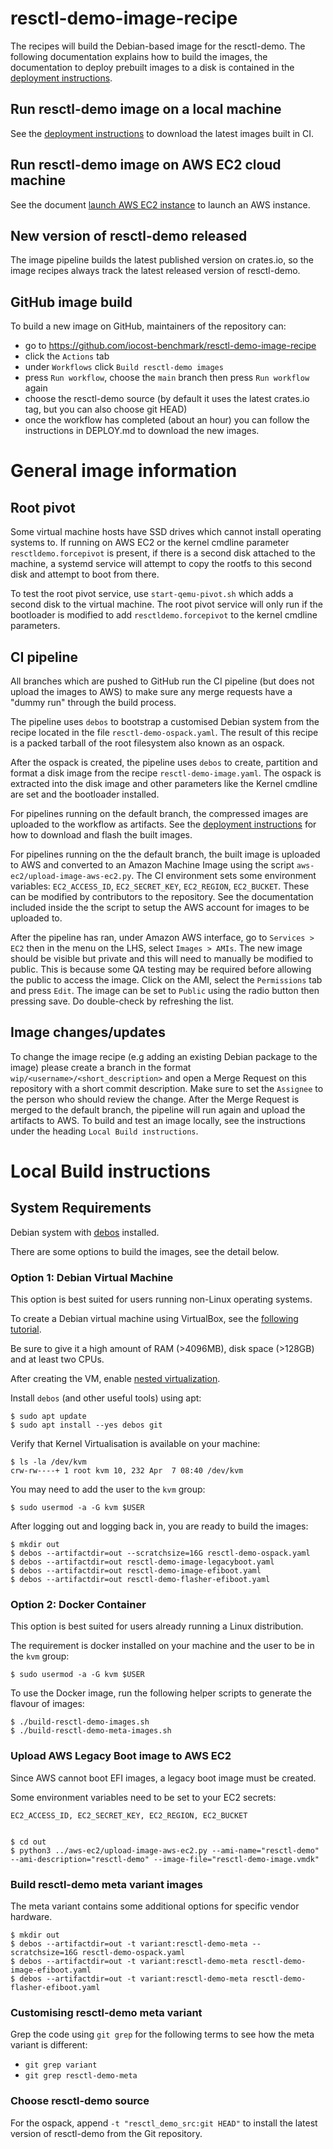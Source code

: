 # resctl-demo-image-recipe
The recipes will build the Debian-based image for the resctl-demo. The following
documentation explains how to build the images, the documentation to deploy
prebuilt images to a disk is contained in the [deployment instructions](DEPLOY.md).


## Run resctl-demo image on a local machine
See the [deployment instructions](DEPLOY.md) to download the latest images built in CI.


## Run resctl-demo image on AWS EC2 cloud machine
See the document [launch AWS EC2 instance](docs/aws-ec2-create-instance/README.md)
to launch an AWS instance.


## New version of resctl-demo released
The image pipeline builds the latest published version on crates.io, so the image
recipes always track the latest released version of resctl-demo.


## GitHub image build
To build a new image on GitHub, maintainers of the repository can:
- go to https://github.com/iocost-benchmark/resctl-demo-image-recipe
- click the `Actions` tab
- under `Workflows` click `Build resctl-demo images`
- press `Run workflow`, choose the `main` branch then press `Run workflow` again
- choose the resctl-demo source (by default it uses the latest crates.io tag, but you can also choose git HEAD)
- once the workflow has completed (about an hour) you can follow the instructions in DEPLOY.md to download the new images.


# General image information

## Root pivot
Some virtual machine hosts have SSD drives which cannot install operating systems to.
If running on AWS EC2 or the kernel cmdline parameter `resctldemo.forcepivot` is present, if there is a second
disk attached to the machine, a systemd service will attempt to copy the rootfs to this
second disk and attempt to boot from there.

To test the root pivot service, use `start-qemu-pivot.sh` which adds a second disk to the virtual machine.
The root pivot service will only run if the bootloader is modified to add `resctldemo.forcepivot` to the kernel cmdline parameters.


## CI pipeline

All branches which are pushed to GitHub run the CI pipeline (but does not upload
the images to AWS) to make sure any merge requests have a "dummy run" through the
build process.

The pipeline uses `debos` to bootstrap a customised Debian system from the
recipe located in the file `resctl-demo-ospack.yaml`. The result of this recipe
is a packed tarball of the root filesystem also known as an ospack.

After the ospack is created, the pipeline uses `debos` to create, partition and
format a disk image from the recipe `resctl-demo-image.yaml`. The ospack is
extracted into the disk image and other parameters like the Kernel cmdline are
set and the bootloader installed.

For pipelines running on the default branch, the compressed images are uploaded
to the workflow as artifacts. See the [deployment instructions](DEPLOY.md) for how
to download and flash the built images.

For pipelines running on the the default branch, the built image is uploaded
to AWS and converted to an Amazon Machine Image using the script `aws-ec2/upload-image-aws-ec2.py`.
The CI environment sets some environment variables: `EC2_ACCESS_ID`, `EC2_SECRET_KEY`,
`EC2_REGION`, `EC2_BUCKET`. These can be modified by contributors to the repository.
See the documentation included inside the the script to setup the AWS account for
images to be uploaded to.

After the pipeline has ran, under Amazon AWS interface, go to `Services > EC2` then
in the menu on the LHS, select `Images > AMIs`. The new image should be visible but
private and this will need to manually be modified to public. This is because
some QA testing may be required before allowing the public to access the image.
Click on the AMI, select the `Permissions` tab and press `Edit`. The image can be
set to `Public` using the radio button then pressing save. Do double-check by
refreshing the list.


## Image changes/updates

To change the image recipe (e.g adding an existing Debian package to the image)
please create a branch in the format `wip/<username>/<short_description>` and open
a Merge Request on this repository with a short commit description. Make sure to
set the `Assignee` to the person who should review the change. After the Merge
Request is merged to the default branch, the pipeline will run again and upload
the artifacts to AWS. To build and test an image locally, see the instructions
under the heading `Local Build instructions`.


# Local Build instructions

## System Requirements

Debian system with [debos](https://github.com/go-debos/debos) installed.

There are some options to build the images, see the detail below.

### Option 1: Debian Virtual Machine

This option is best suited for users running non-Linux operating systems.

To create a Debian virtual machine using VirtualBox, see the [following tutorial](https://getlabsdone.com/how-to-install-debian-11-on-virtualbox-step-by-step-guide/).

Be sure to give it a high amount of RAM (>4096MB), disk space (>128GB) and at
least two CPUs.

After creating the VM, enable [nested virtualization](https://ostechnix.com/how-to-enable-nested-virtualization-in-virtualbox/).

Install `debos` (and other useful tools) using apt:

    $ sudo apt update
    $ sudo apt install --yes debos git


Verify that Kernel Virtualisation is available on your machine:

    $ ls -la /dev/kvm
    crw-rw----+ 1 root kvm 10, 232 Apr  7 08:40 /dev/kvm


You may need to add the user to the `kvm` group:

    $ sudo usermod -a -G kvm $USER


After logging out and logging back in, you are ready to build the images:

    $ mkdir out
    $ debos --artifactdir=out --scratchsize=16G resctl-demo-ospack.yaml
    $ debos --artifactdir=out resctl-demo-image-legacyboot.yaml
    $ debos --artifactdir=out resctl-demo-image-efiboot.yaml
    $ debos --artifactdir=out resctl-demo-flasher-efiboot.yaml


### Option 2: Docker Container

This option is best suited for users already running a Linux distribution.

The requirement is docker installed on your machine and the user to be in the
`kvm` group:

```
$ sudo usermod -a -G kvm $USER
```

To use the Docker image, run the following helper scripts to generate the flavour
of images:

```
$ ./build-resctl-demo-images.sh
$ ./build-resctl-demo-meta-images.sh
```

### Upload AWS Legacy Boot image to AWS EC2

Since AWS cannot boot EFI images, a legacy boot image must be created.

Some environment variables need to be set to your EC2 secrets:

    EC2_ACCESS_ID, EC2_SECRET_KEY, EC2_REGION, EC2_BUCKET


    $ cd out
    $ python3 ../aws-ec2/upload-image-aws-ec2.py --ami-name="resctl-demo" --ami-description="resctl-demo" --image-file="resctl-demo-image.vmdk"


### Build resctl-demo meta variant images

The meta variant contains some additional options for specific vendor hardware.

    $ mkdir out
    $ debos --artifactdir=out -t variant:resctl-demo-meta --scratchsize=16G resctl-demo-ospack.yaml
    $ debos --artifactdir=out -t variant:resctl-demo-meta resctl-demo-image-efiboot.yaml
    $ debos --artifactdir=out -t variant:resctl-demo-meta resctl-demo-flasher-efiboot.yaml


### Customising resctl-demo meta variant

Grep the code using `git grep` for the following terms to see how the meta variant
is different:

- `git grep variant`
- `git grep resctl-demo-meta`


### Choose resctl-demo source

For the ospack, append `-t "resctl_demo_src:git HEAD"` to install the latest
version of resctl-demo from the Git repository.
